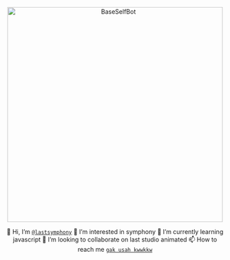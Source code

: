 <div align="center">
<img src="https://i.ibb.co/k1vR359/adityajatayu.jpg" alt="BaseSelfBot" width="500" />

 👋 Hi, I’m [`@lastsymphony`](https://github.com/lastsymphony)
 👀 I’m interested in symphony
 🌱 I’m currently learning javascript
 💞️ I’m looking to collaborate on last studio animated
 📫 How to reach me [`gak usah kwwkkw`]()

<!---
lastsymphony/lastsymphony is a ✨ special ✨ repository because its `README.md` (this file) appears on your GitHub profile.
You can click the Preview link to take a look at your changes.
--->
